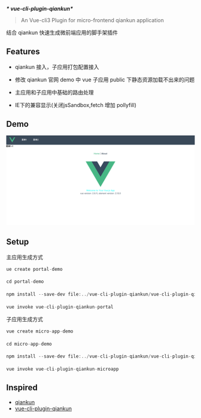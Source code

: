***\* vue-cli-plugin-qiankun\****

> An Vue-cli3 Plugin for micro-frontend qiankun application

结合 qiankun 快速生成微前端应用的脚手架插件



## Features

- qiankun 接入，子应用打包配置接入

- 修改 qiankun 官网 demo 中 vue 子应用 public 下静态资源加载不出来的问题

- 主应用和子应用中基础的路由处理

- IE下的兼容显示(关闭jsSandbox,fetch 增加 pollyfill)

  

## Demo

![demo](./demo.png)



## Setup

主应用生成方式

```javascript
ue create portal-demo

cd portal-demo

npm install --save-dev file:../vue-cli-plugin-qiankun/vue-cli-plugin-qiankun-portal

vue invoke vue-cli-plugin-qiankun-portal
```

子应用生成方式

```javascript
vue create micro-app-demo

cd micro-app-demo

npm install --save-dev file:../vue-cli-plugin-qiankun/vue-cli-plugin-qiankun-microapp

vue invoke vue-cli-plugin-qiankun-microapp
```



## Inspired

- [qiankun](https://github.com/umijs/qiankun)
- [vue-cli-plugin-qiankun](https://github.com/F-loat/vue-cli-plugin-qiankun)